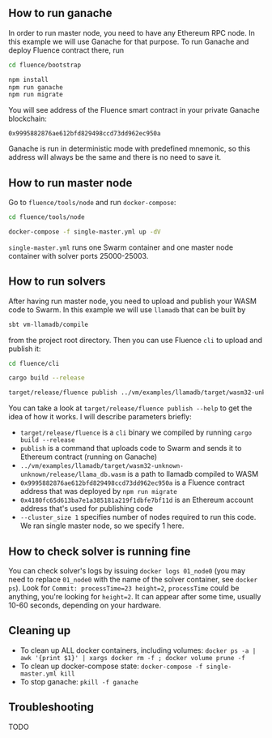 ## How to run ganache
In order to run master node, you need to have any Ethereum RPC node. In this example we will use Ganache for that purpose. To run Ganache and deploy Fluence contract there, run
```bash
cd fluence/bootstrap

npm install
npm run ganache
npm run migrate
```

You will see address of the Fluence smart contract in your private Ganache blockchain:
```
0x9995882876ae612bfd829498ccd73dd962ec950a
```

Ganache is run in deterministic mode with predefined mnemonic, so this address will always be the same and there is no need to save it.

## How to run master node
Go to `fluence/tools/node` and run `docker-compose`:
```bash
cd fluence/tools/node

docker-compose -f single-master.yml up -dV
```

`single-master.yml` runs one Swarm container and one master node container with solver ports 25000-25003.

## How to run solvers

After having run master node, you need to upload and publish your WASM code to Swarm. In this example we will use `llamadb` that can be built by 
```bash
sbt vm-llamadb/compile
```
from the project root directory. Then you can use Fluence `cli` to upload and publish it:

```bash
cd fluence/cli

cargo build --release

target/release/fluence publish ../vm/examples/llamadb/target/wasm32-unknown-unknown/release/llama_db.wasm 0x9995882876ae612bfd829498ccd73dd962ec950a 0x4180fc65d613ba7e1a385181a219f1dbfe7bf11d --cluster_size 1
```

You can take a look at `target/release/fluence publish --help` to get the idea of how it works. I will describe parameters briefly:

- `target/release/fluence` is a `cli` binary we compiled by running `cargo build --release`
- `publish` is a command that uploads code to Swarm and sends it to Ethereum contract (running on Ganache)
- `../vm/examples/llamadb/target/wasm32-unknown-unknown/release/llama_db.wasm` is a path to llamadb compiled to WASM
- `0x9995882876ae612bfd829498ccd73dd962ec950a` is a Fluence contract address that was deployed by `npm run migrate`
- `0x4180fc65d613ba7e1a385181a219f1dbfe7bf11d` is an Ethereum account address that's used for publishing code
- `--cluster_size 1` specifies number of nodes required to run this code. We ran single master node, so we specify 1 here.

## How to check solver is running fine
You can check solver's logs by issuing `docker logs 01_node0` (you may need to replace `01_node0` with the name of the solver container, see `docker ps`). Look for `Commit: processTime=23 height=2`, `processTime` could be anything, you're looking for `height=2`. It can appear after some time, usually 10-60 seconds, depending on your hardware.

## Cleaning up
- To clean up ALL docker containers, including volumes: `docker ps -a | awk '{print $1}' | xargs docker rm -f ; docker volume prune -f`
- To clean up docker-compose state: `docker-compose -f single-master.yml kill`
- To stop ganache: `pkill -f ganache`

## Troubleshooting
TODO
